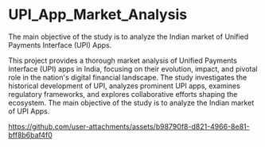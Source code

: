 # UPI_App_Market_Analysis
The main objective of the study is to analyze the Indian market of Unified Payments Interface (UPI) Apps.

This project provides a thorough market analysis of Unified Payments Interface (UPI) apps in India, focusing on their evolution, impact, and pivotal role in the nation's digital financial landscape. The study investigates the historical development of UPI, analyzes prominent UPI apps, examines regulatory frameworks, and explores collaborative efforts shaping the ecosystem. The main objective of the study is to analyze the Indian market of UPI Apps.

https://github.com/user-attachments/assets/b98790f8-d821-4966-8e81-bff8b6baf4f0

